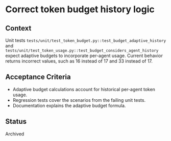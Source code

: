 # Correct token budget history logic

## Context
Unit tests `tests/unit/test_token_budget.py::test_budget_adaptive_history` and
`tests/unit/test_token_usage.py::test_budget_considers_agent_history` expect
adaptive budgets to incorporate per-agent usage. Current behavior returns
incorrect values, such as 16 instead of 17 and 33 instead of 17.

## Acceptance Criteria
- Adaptive budget calculations account for historical per-agent token usage.
- Regression tests cover the scenarios from the failing unit tests.
- Documentation explains the adaptive budget formula.

## Status
Archived
